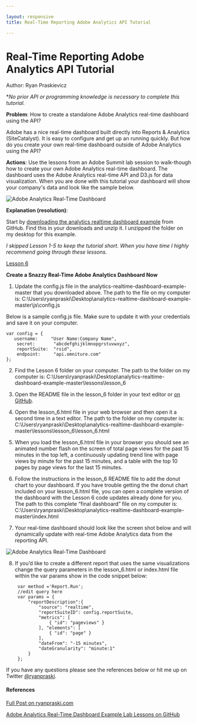 ```yaml
---

layout: responsive
title: Real-Time Reporting Adobe Analytics API Tutorial

---
```

# Real-Time Reporting Adobe Analytics API Tutorial
Author: Ryan Praskievicz

**No prior API or programming knowledge is necessary to complete this tutorial.*

__Problem__: How to create a standalone Adobe Analytics real-time dashboard using the API? 


Adobe has a nice real-time dashboard built directly into Reports & Analytics (SiteCatalyst). It is easy to configure and get up an running quickly. But how do you create your own real-time dashboard outside of Adobe Analytics using the API? 

__Actions__: Use the lessons from an Adobe Summit lab session to walk-though how to create your own Adobe Analytics real-time dashboard. The dashboard uses the Adobe Analytics real-time API and D3.js for data visualization. When you are done with this tutorial your dashboard will show your company's data and look like the sample below. 

![Adobe Analytics Real-Time Dashboard](http://i2.wp.com/www.ryanpraski.com/wp-content/uploads/2016/01/adobe_analytics_real-time_dashboard_sample_.png)

__Explanation (resolution)__:

Start by [downloading the analytics realtime dashboard example](https://github.com/Adobe-Marketing-Cloud/analytics-realtime-dashboard-example/archive/617ebe20228a6f499feb3953b50dee4ccbee251b.zip) from GitHub. Find this in your downloads and unzip it. I unzipped the folder on my desktop for this example.

*I skipped Lesson 1-5 to keep the tutorial short. When you have time I highly recommend going through these lessons.* 

[Lesson 6](https://github.com/Adobe-Marketing-Cloud/analytics-realtime-dashboard-example/tree/617ebe20228a6f499feb3953b50dee4ccbee251b/lessons/lesson_6)

**Create a Snazzy Real-Time Adobe Analytics Dashboard Now**

1)  Update the config.js file in the analytics-realtime-dashboard-example-master that you downloaded above. The path to the file on my computer is: C:\Users\ryanpraski\Desktop\analytics-realtime-dashboard-example-master\js\config.js

Below is a sample config.js file. Make sure to update it with your credentials and save it on your computer.

    var config = {
       username:     "User Name:Company Name",
        secret:       "abcdefghijklmnopgrstuvwxyz",
        reportSuite:  "rsid",
        endpoint:     "api.omniture.com"
    };


2) Find the Lesson 6 folder on your computer. The path to the folder on my computer is: C:\Users\ryanpraski\Desktop\analytics-realtime-dashboard-example-master\lessons\lesson_6

3) Open the README file in the lesson_6 folder in your text editor or [on GitHub](https://github.com/Adobe-Marketing-Cloud/analytics-realtime-dashboard-example/tree/617ebe20228a6f499feb3953b50dee4ccbee251b/lessons/lesson_6).

4) Open the lesson_6.html file in your web browser and then open it a second time in a text editor. The path to the folder on my computer is: C:\Users\ryanpraski\Desktop\analytics-realtime-dashboard-example-master\lessons\lesson_6\lesson_6.html

5) When you load the lesson_6.html file in your browser you should see an animated number flash on the screen of total page views for the past 15 minutes in the top left, a continuously updating trend line with page views by minute for the past 15 minutes, and a table with the top 10 pages by page views for the last 15 minutes.

6) Follow the instructions in the lesson_6 README file to add the donut chart to your dashboard. If you have trouble getting the the donut chart included on your lesson_6.html file, you can open a complete version of the dashboard with the Lesson 6 code updates already done for you. The path to this complete “final dashboard” file on my computer is: C:\Users\ryanpraski\Desktop\analytics-realtime-dashboard-example-master\index.html

7) Your real-time dashboard should look like the screen shot below and will dynamically update with real-time Adobe Analytics data from the reporting API.

![Adobe Analytics Real-Time Dashboard](http://i2.wp.com/www.ryanpraski.com/wp-content/uploads/2016/01/adobe_analytics_real-time_dashboard_sample_.png)

8) If you’d like to create a different report that uses the same visualizations change the query parameters in the lesson_6.html or index.html file within the var params show in the code snippet below:


        var method ='Report.Run';
        //edit query here
        var params = { 
            "reportDescription":{
                "source": "realtime",
                "reportSuiteID": config.reportSuite,
                "metrics": [
                    { "id": "pageviews" }
                ], "elements": [
                    { "id": "page" }
                ],
                "dateFrom": "-15 minutes",
                "dateGranularity": "minute:1"
            }
        };

If you have any questions please see the references below or hit me up on Twitter [@ryanpraski](https://twitter.com/ryanpraski).

#### References

[Full Post on ryanpraski.com](http://www.ryanpraski.com/real-time-reporting-adobe-analytics-api-tutorial/)

[Adobe Analytics Real-Time Dashboard Example Lab Lessons on GitHub](https://github.com/Adobe-Marketing-Cloud/analytics-realtime-dashboard-example/tree/617ebe20228a6f499feb3953b50dee4ccbee251b)
